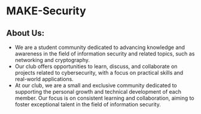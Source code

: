 # MAKE-Security

## About Us:

- We are a student community dedicated to advancing knowledge and awareness in the field of information security and related topics, such as networking and cryptography. 
- Our club offers opportunities to learn, discuss, and collaborate on projects related to cybersecurity, with a focus on practical skills and real-world applications. 
- At our club, we are a small and exclusive community dedicated to supporting the personal growth and technical development of each member. Our focus is on consistent learning and collaboration, aiming to foster exceptional talent in the field of information security.
